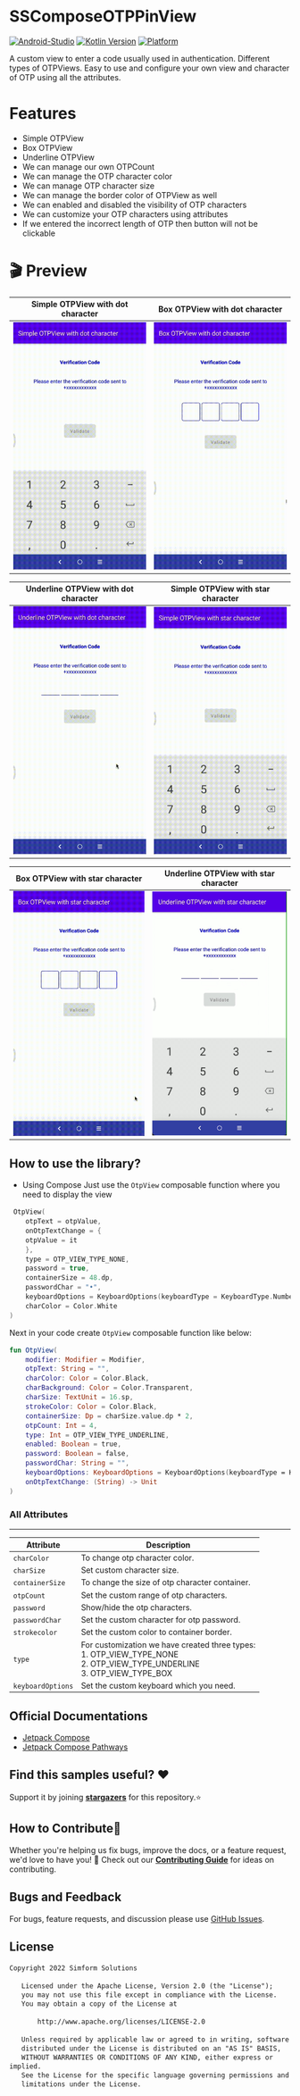 # SSComposeOTPPinView

[![Android-Studio](https://img.shields.io/badge/Android%20Studio-Chipmunk-orange.svg?style=flat)](https://developer.android.com/studio/)
[![Kotlin Version](https://img.shields.io/badge/Kotlin-1.7.0-blue.svg)](https://kotlinlang.org)
[![Platform](https://img.shields.io/badge/Platform-Android-green.svg?style=flat)](https://www.android.com/)

A custom view to enter a code usually used in authentication.
Different types of OTPViews. Easy to use and configure your own view and character of OTP using all the attributes.

# Features
* Simple OTPView
* Box OTPView
* Underline OTPView
* We can manage our own OTPCount
* We can manage the OTP character color
* We can manage OTP character size
* We can manage the border color of OTPView as well
* We can enabled and disabled the visibility of OTP characters
* We can customize your OTP characters using attributes
* If we entered the incorrect length of OTP then button will not be clickable

# 🎬 Preview

| Simple OTPView with dot character | Box OTPView with dot character |
|--|--|
| ![](gifs/simple_dot.gif) | ![](gifs/box_dot.gif) |

| Underline OTPView with dot character | Simple OTPView with star character |
|--|--|
![](gifs/underline_dot.gif) | ![](gifs/simple_star.gif) |

| Box OTPView with star character | Underline OTPView with star character |
|--|--|
![](gifs/box_star.gif) | ![](gifs/underline_star.gif) |

## How to use the library?
- Using Compose
  Just use the `OtpView` composable function where you need to display the view
```kotlin
 OtpView(
    otpText = otpValue,
    onOtpTextChange = {
    otpValue = it
    },
    type = OTP_VIEW_TYPE_NONE,
    password = true,
    containerSize = 48.dp,
    passwordChar = "•",
    keyboardOptions = KeyboardOptions(keyboardType = KeyboardType.Number),
    charColor = Color.White
)
```
Next in your code create `OtpView` composable function like below:
```kotlin
fun OtpView(
    modifier: Modifier = Modifier,
    otpText: String = "",
    charColor: Color = Color.Black,
    charBackground: Color = Color.Transparent,
    charSize: TextUnit = 16.sp,
    strokeColor: Color = Color.Black,
    containerSize: Dp = charSize.value.dp * 2,
    otpCount: Int = 4,
    type: Int = OTP_VIEW_TYPE_UNDERLINE,
    enabled: Boolean = true,
    password: Boolean = false,
    passwordChar: String = "",
    keyboardOptions: KeyboardOptions = KeyboardOptions(keyboardType = KeyboardType.Number),
    onOtpTextChange: (String) -> Unit
)
```

### All Attributes
------------------------

| Attribute | Description |
| --- | --- |
| `charColor` | To change otp character color. |
| `charSize` | Set custom character size. |
| `containerSize` | To change the size of otp character container. |
| `otpCount` | Set the custom range of otp characters. |
| `password` | Show/hide the otp characters. |
| `passwordChar` | Set the custom character for otp password. |
| `strokecolor` | Set the custom color to container border. |
| `type` | For customization we have created three types: </br>1. OTP_VIEW_TYPE_NONE </br>2. OTP_VIEW_TYPE_UNDERLINE </br>3. OTP_VIEW_TYPE_BOX |
| `keyboardOptions` | Set the custom keyboard which you need. |

## Official Documentations
- [Jetpack Compose](https://developer.android.com/jetpack/compose)
- [Jetpack Compose Pathways](https://developer.android.com/courses/pathways/compose)

## Find this samples useful? ❤️
Support it by joining __[stargazers](https://github.com/SimformSolutionsPvtLtd/SSComposeOTPPinView/stargazers)__ for this repository.⭐

## How to Contribute🤝

Whether you're helping us fix bugs, improve the docs, or a feature request, we'd love to have you! 💪
Check out our __[Contributing Guide](https://github.com/SimformSolutionsPvtLtd/SSComposeOTPPinView/blob/main/CONTRIBUTING.md)__ for ideas on contributing.

## Bugs and Feedback
For bugs, feature requests, and discussion please use [GitHub Issues](https://github.com/SimformSolutionsPvtLtd/SSComposeOTPPinView/issues).

## License

```
Copyright 2022 Simform Solutions

   Licensed under the Apache License, Version 2.0 (the "License");
   you may not use this file except in compliance with the License.
   You may obtain a copy of the License at

       http://www.apache.org/licenses/LICENSE-2.0

   Unless required by applicable law or agreed to in writing, software
   distributed under the License is distributed on an "AS IS" BASIS,
   WITHOUT WARRANTIES OR CONDITIONS OF ANY KIND, either express or implied.
   See the License for the specific language governing permissions and
   limitations under the License.
```
